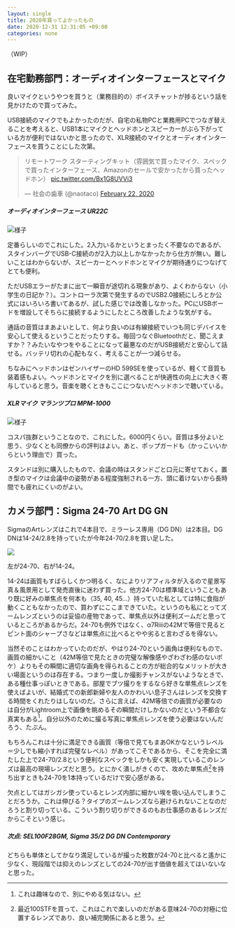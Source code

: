 ```yaml
---
layout: single
title: 2020年買ってよかったもの
date: 2020-12-31 12:31:05 +09:00
categories: none
---
```


（WIP）

## 在宅勤務部門：オーディオインターフェースとマイク

良いマイクというやつを買うと（業務目的の）ボイスチャットが捗るという話を見かけたので買ってみた。

USB接続のマイクでもよかったのだが、自宅の私物PCと業務用PCでつなぎ替えることを考えると、USB1本にマイクとヘッドホンとスピーカーがぶら下がっている方が便利ではないかと思ったので、XLR接続のマイクとオーディオインターフェースを買うことにした次第。

<blockquote class="twitter-tweet"><p lang="ja" dir="ltr">リモートワーク スターティングキット（雰囲気で買ったマイク、スペックで買ったインターフェース、Amazonのセールで安かったから買ったヘッドホン） <a href="https://t.co/Bx1G8UVVi3">pic.twitter.com/Bx1G8UVVi3</a></p>&mdash; 社会の歯車 (@naotaco) <a href="https://twitter.com/naotaco/status/1231210015823822849?ref_src=twsrc%5Etfw">February 22, 2020</a></blockquote> <script async src="https://platform.twitter.com/widgets.js" charset="utf-8"></script> 

##### オーディオインターフェース UR22C

![様子](/assets/images/posts/2020-12-30-14-05-21.png)

定番らしいのでこれにした。2入力いるかというとまったく不要なのであるが、スタインバーグでUSB-C接続のが2入力以上しかなかったから仕方が無い。難しいことはわからないが、スピーカーとヘッドホンとマイクが期待通りにつなげてとても便利。

ただUSBエラーがたまに出て一瞬音が途切れる現象があり、よくわからない（小学生の日記か？）。コントローラ次第で発生するのでUSB2.0接続にしろとか公式にはいろいろ書いてあるが、試した感じでは改善しなかった。PCにUSBボードを増設してそちらに接続するようにしたところ改善したような気がする。

通話の音質はまあよいとして、何より良いのは有線接続でいつも同じデバイスを安心して使えるということだったりする。毎回つなぐBluetoothだと、聞こえますか？？みたいなやつをやることになって最悪なのだがUSB接続だと安心して話せる。バッテリ切れの心配もなく、考えることが一つ減らせる。

ちなみにヘッドホンはゼンハイザーのHD 599SEを使っているが、軽くて音質も装着感もよい。ヘッドホンとマイクを別に選べることが快適性の向上に大きく寄与していると思う。音楽を聴くときもここにつないだヘッドホンで聴いている。

##### XLRマイク マランツプロ MPM-1000

![様子](/assets/images/posts/2020-12-30-14-00-38.png)

コスパ抜群ということなので、これにした。6000円くらい。音質は多分よいと思う、少なくとも同僚からの評判はよい。あと、ポップガードも（かっこいいからという理由で）買った。

スタンドは別に購入したもので、会議の時はスタンドごと口元に寄せておく。置き型のマイクは会議中の姿勢がある程度強制される一方、頭に着けないから長時間でも疲れにくいのがよい。

## カメラ部門：Sigma 24-70 Art DG GN

SigmaのArtレンズはこれで4本目で、ミラーレス専用（DG DN）は2本目。DG DNは14-24/2.8を持っていたが今年24-70/2.8を買い足した。

![](/assets/images/posts/2020-12-30-14-03-17.png)

左が24-70、右が14-24。

14-24は画質もすばらしくかつ明るく、なによりリアフィルタが入るので星景写真＆風景用として発売直後に迷わず買った。他方24-70は標準域ということもあり既に好みの単焦点を何本も（35, 40, 45...）持っていた私としては特に食指が動くこともなかったので、買わずにここまできていた。というのも私にとってズームレンズというのは妥協の産物であって、単焦点以外は便利ズームだと思っているところがあるからだ。24-70も例外ではなく、α7Riiiの42Mで等倍で見るとピント面のシャープさなどは単焦点に比べるとやや劣ると言わざるを得ない。

当然そのことはわかっていたのだが、やはり24-70という画角は便利なもので、画質の細かいこと（42M等倍で見たときの完璧な解像感やざわざわ感のないボケ）よりもその瞬間に適切な画角を得られることの方が総合的なメリットが大きい場面というのは存在する。つまり一度しか撮影チャンスがないようなときで、ある種仕事っぽいときである。部屋でブツ撮りをするなら好きな単焦点レンズを使えばよいが、結婚式での新郎新婦や友人のかわいい息子さんはレンズを交換する時間をくれたりはしないのだ。さらに言えば、42M等倍での画質が必要なのは自分がLightroom上で画像を眺めるその瞬間だけしかないのだという不都合な真実もある[^1]。自分以外のために撮る写真に単焦点レンズを使う必要はないんだろう、たぶん。

もちろんこれは十分に満足できる画質（等倍で見てもまあOKかなというレベル＝少しでも縮小すれば完璧なレベル）があってこそであるから、そこを完全に満たした上で24-70/2.8という便利なスペックをしかも安く実現しているこのレンズは最高の現場レンズだと思う。とにかく潰しがきくので、攻めた単焦点[^2]を持ち出すときも24-70を1本持っているだけで安心感がある。

欠点としてはガシガシ使っているとレンズ内部に細かい埃を吸い込んでしまうことだろうか。これは伸びる？タイプのズームレンズなら避けられないことなのだろうと割り切っている。こういう割り切りができるのもお仕事感のあるレンズだからこそという感じ。

##### 次点: SEL100F28GM, Sigma 35/2 DG DN Contemporary

どちらも単体としてかなり満足しているが撮った枚数が24-70と比べると遙かに少なく、現段階では抑えのレンズとしての24-70が出す価値を超えてはいないなと思った。

[^2]: 最近100STFを買って、これはこれで楽しいのだがある意味24-70の対極に位置するレンズであり、良い補完関係にあると思う。
[^1]: これは趣味なので、別にやめる気はない。

